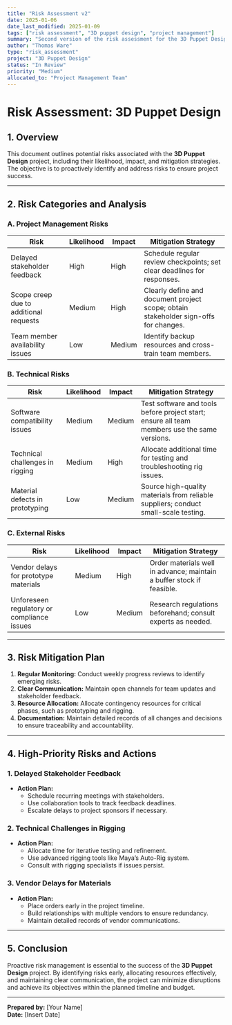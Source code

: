 ```yaml
---
title: "Risk Assessment v2"
date: 2025-01-06
date_last_modified: 2025-01-09
tags: ["risk assessment", "3D puppet design", "project management"]
summary: "Second version of the risk assessment for the 3D Puppet Design project, identifying potential risks and mitigation strategies."
author: "Thomas Ware"
type: "risk_assessment"
project: "3D Puppet Design"
status: "In Review"
priority: "Medium"
allocated_to: "Project Management Team"
---
```

# **Risk Assessment: 3D Puppet Design**

## **1. Overview**
This document outlines potential risks associated with the **3D Puppet Design** project, including their likelihood, impact, and mitigation strategies. The objective is to proactively identify and address risks to ensure project success.

---

## **2. Risk Categories and Analysis**

### **A. Project Management Risks**
| **Risk**                          | **Likelihood** | **Impact**   | **Mitigation Strategy**                     |
|-----------------------------------|----------------|--------------|---------------------------------------------|
| Delayed stakeholder feedback      | High           | High         | Schedule regular review checkpoints; set clear deadlines for responses. |
| Scope creep due to additional requests | Medium      | High         | Clearly define and document project scope; obtain stakeholder sign-offs for changes. |
| Team member availability issues   | Low            | Medium       | Identify backup resources and cross-train team members. |

### **B. Technical Risks**
| **Risk**                          | **Likelihood** | **Impact**   | **Mitigation Strategy**                     |
|-----------------------------------|----------------|--------------|---------------------------------------------|
| Software compatibility issues     | Medium         | Medium       | Test software and tools before project start; ensure all team members use the same versions. |
| Technical challenges in rigging   | Medium         | High         | Allocate additional time for testing and troubleshooting rig issues. |
| Material defects in prototyping   | Low            | Medium       | Source high-quality materials from reliable suppliers; conduct small-scale testing. |

### **C. External Risks**
| **Risk**                          | **Likelihood** | **Impact**   | **Mitigation Strategy**                     |
|-----------------------------------|----------------|--------------|---------------------------------------------|
| Vendor delays for prototype materials | Medium     | High         | Order materials well in advance; maintain a buffer stock if feasible. |
| Unforeseen regulatory or compliance issues | Low    | Medium       | Research regulations beforehand; consult experts as needed. |

---

## **3. Risk Mitigation Plan**
1. **Regular Monitoring:** Conduct weekly progress reviews to identify emerging risks.
2. **Clear Communication:** Maintain open channels for team updates and stakeholder feedback.
3. **Resource Allocation:** Allocate contingency resources for critical phases, such as prototyping and rigging.
4. **Documentation:** Maintain detailed records of all changes and decisions to ensure traceability and accountability.

---

## **4. High-Priority Risks and Actions**
### **1. Delayed Stakeholder Feedback**
- **Action Plan:**
  - Schedule recurring meetings with stakeholders.
  - Use collaboration tools to track feedback deadlines.
  - Escalate delays to project sponsors if necessary.

### **2. Technical Challenges in Rigging**
- **Action Plan:**
  - Allocate time for iterative testing and refinement.
  - Use advanced rigging tools like Maya’s Auto-Rig system.
  - Consult with rigging specialists if issues persist.

### **3. Vendor Delays for Materials**
- **Action Plan:**
  - Place orders early in the project timeline.
  - Build relationships with multiple vendors to ensure redundancy.
  - Maintain detailed records of vendor communications.

---

## **5. Conclusion**
Proactive risk management is essential to the success of the **3D Puppet Design** project. By identifying risks early, allocating resources effectively, and maintaining clear communication, the project can minimize disruptions and achieve its objectives within the planned timeline and budget.

---

**Prepared by:** [Your Name]  
**Date:** [Insert Date]
